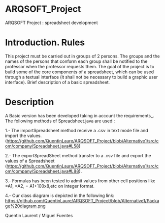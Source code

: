 # ARQSOFT_Project
ARQSOFT Project : spreadsheet development
# Introduction. Rules
This project must be carried out in groups of 2 persons.
The groups and the names of the persons that conform each group shall be notified to the professor when the professor requests them.
The goal of the project is to build some of the core components of a spreadsheet, which can be used through a textual interface (it shall not be necessary to build a graphic user interface).
Brief description of a basic spreadsheet.

# Description

A Basic version has been developed taking in account the requirements_.
The following methods of Spreadsheet.java are used :

 1.- The importSpreadsheet method receive a .csv in text mode file and import the values. (https://github.com/QuentinLaure/ARQSOFT_Project/blob/Alternative1/src/com/company/Spreadsheet.java#L58) 
 
 2.- The exportSpreadSheet method transfer to a .csv file and export the values of a Spreadsheet  (https://github.com/QuentinLaure/ARQSOFT_Project/blob/Alternative1/src/com/company/Spreadsheet.java#L88).
 
3.- Formulas has been tested to admit values from other cell positions like =A1, =A2, = A1+100x8,etc on Integer format.

4.- Our class diagram is depicted in the following link: https://github.com/QuentinLaure/ARQSOFT_Project/blob/Alternative1/Package%20diagram.png


Quentin Laurent /
Miguel Fuentes

